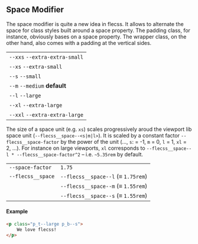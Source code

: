 ## Space Modifier

The space modifier is quite a new idea in flecss. It allows to alternate the space for class styles built around a space property. The padding class, for instance, obviously bases on a space property. The wrapper class, on the other hand, also comes with a padding at the vertical sides.

<div class="synopsis">
    <table class="synopsis-syntax">
        <tr>
            <td><code>--xxs</code> <code>--extra-extra-small</code></td>
        </tr>
        <tr>
            <td><code>--xs</code> <code>--extra-small</code></td>
        </tr>
        <tr>
            <td><code>--s</code> <code>--small</code></td>
        </tr>
        <tr>
            <td><code>--m</code> <code>--medium</code> <b class="badge">default</b></td>
        </tr>
        <tr>
            <td><code>--l</code> <code>--large</code></td>
        </tr>
        <tr>
            <td><code>--xl</code> <code>--extra-large</code></td>
        </tr>
        <tr>
            <td><code>--xxl</code> <code>--extra-extra-large</code></td>
        </tr>
    </table>
</div>

The size of a space unit (e.g. `xs`) scales progressively aroud the viewport lib space unit (`--flecss__space--<s|m|l>`). It is scaled by a constant factor `--flecss__space-factor` by the power of the unit (…, `s`: = -1, `m` = 0, `l` = 1, `xl` = 2, …). For instance on large viewports, `xl` corresponds to `--flecss__space--l * --flecss__space-factor^2` – i.e. `~5.35rem` by default.

<table>
    <tr>
        <td><code>--space-factor</code></td>
        <td><code>1.75</code></td>
    </tr>
    <tr>
        <td><code>--flecss__space</code></td>
        <td><code>--flecss__space--l</code> (≡ <code>1.75rem</code>)</td>
    </tr>
    <tr>
        <td></td>
        <td><code>--flecss__space--m</code> (≡ <code>1.55rem</code>)</td>
    </tr>
    <tr>
        <td></td>
        <td><code>--flecss__space--s</code> (≡ <code>1.55rem</code>)</td>
    </tr>
</table>

#### Example

``` html
<p class="p_t--large p_b--s">
    We love flecss!
</p>
```